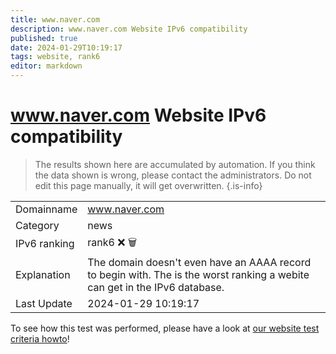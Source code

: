 ```yaml
---
title: www.naver.com
description: www.naver.com Website IPv6 compatibility
published: true
date: 2024-01-29T10:19:17
tags: website, rank6
editor: markdown
---
```


# www.naver.com Website IPv6 compatibility

> The results shown here are accumulated by automation. If you think the data shown is wrong, please contact the administrators. 
> Do not edit this page manually, it will get overwritten.
{.is-info}


|   |   |
| - | - |
| Domainname | www.naver.com
| Category | news |
| IPv6 ranking | rank6 :x: :wastebasket: |
| Explanation | The domain doesn't even have an AAAA record to begin with. The is the worst ranking a webite can get in the IPv6 database. |
| Last Update | 2024-01-29 10:19:17 |

To see how this test was performed, please have a look at [our website test criteria howto](/howto/testcriteria/website)!

